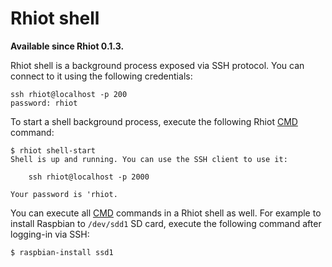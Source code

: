 # Rhiot shell

**Available since Rhiot 0.1.3.** 

Rhiot shell is a background process exposed via SSH protocol. You can connect to it using the following credentials:

    ssh rhiot@localhost -p 200
    password: rhiot
    


To start a shell background process, execute the following Rhiot [CMD](cmd.md) command:

    $ rhiot shell-start
    Shell is up and running. You can use the SSH client to use it:
    
        ssh rhiot@localhost -p 2000
    
    Your password is 'rhiot.

    
You can execute all [CMD](cmd.md) commands in a Rhiot shell as well. For example to install Raspbian to `/dev/sdd1` SD 
card, execute the following command after logging-in via SSH:

    $ raspbian-install ssd1
    